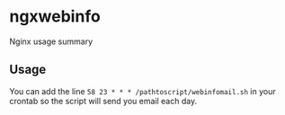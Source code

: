 # ngxwebinfo
Nginx usage summary

Usage
-
You can add the line ```58 23 * * * /pathtoscript/webinfomail.sh``` in your crontab so the script will send you email each day.
